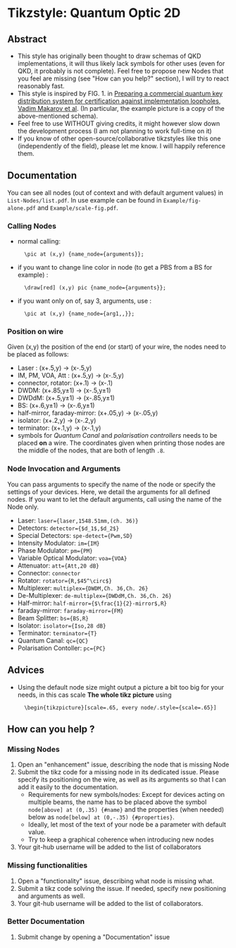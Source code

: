 # Tikzstyle: Quantum Optic 2D

## Abstract
-   This style has originally been thought to draw schemas of QKD implementations, it will thus likely lack symbols for other uses (even for QKD, it probably is not complete). Feel free to propose new Nodes that you feel are missing (see "How can you help?" section), I will try to react reasonably fast.
-   This style is inspired by FIG. 1. in [Preparing a commercial quantum key
distribution system for certification against implementation loopholes, Vadim Makarov et al](https://arxiv.org/abs/2310.20107). (In particular, the example picture is a copy of the above-mentioned schema).
- Feel free to use WITHOUT giving credits, it might however slow down the development process
(I am not planning to work full-time on it)
- If you know of other open-source/collaborative tikzstyles like this one (independently of the field), please let me know. I will happily reference them.

## Documentation
You can see all nodes (out of context and with default argument values) in `List-Nodes/list.pdf`. In use example can be found in `Example/fig-alone.pdf` and `Example/scale-fig.pdf`.
### Calling Nodes
- normal calling: 

        \pic at (x,y) {name_node={arguments}};
- if you want to change line color in node (to get a PBS from a BS for example) : 

        \draw[red] (x,y) pic {name_node={arguments}};
- if you want only on of, say 3, arguments, use : 

        \pic at (x,y) {name_node={arg1,,}};
### Position on wire
Given (x,y) the position of the end (or start) of your wire, the nodes need to be placed as follows:
- Laser : (x+.5,y) -> (x-.5,y)
- IM, PM, VOA, Att : (x+.5,y) -> (x-.5,y)
- connector, rotator: (x+.1) -> (x-.1)
- DWDM: (x+.85,y±1) -> (x-.5,y±1)
- DWDdM: (x+.5,y±1) -> (x-.85,y±1)
- BS: (x+.6,y±1) -> (x-.6,y±1)
- half-mirror, faraday-mirror: (x+.05,y) -> (x-.05,y)
- isolator: (x+.2,y) -> (x-.2,y)
- terminator: (x+.1,y) -> (x-.1,y)
- symbols for *Quantum Canal* and *polarisation controllers* needs to be placed **on** a wire. The coordinates given when printing those nodes are the middle of the nodes, that are both of length `.8`.

### Node Invocation and Arguments
You can pass arguments to specify the name of the node or specify the settings of your devices. Here, we detail the arguments for all defined nodes. If you want to let the default arguments, call using the name of the Node only.
- Laser: `laser={laser,1548.51mm,(ch. 36)}`
- Detectors: `detector={$d_1$,$d_2$}`
- Special Detectors: `spe-detect={Pwm,SD}`
- Intensity Modulator: `im={IM}`
- Phase Modulator: `pm={PM}`
- Variable Optical Modulator: `voa={VOA}`
- Attenuator: `att={Att,20 dB}`
- Connector: `connector`
- Rotator: `rotator={R,$45^\circ$}`
- Multiplexer: `multiplex={DWDM,Ch. 36,Ch. 26}`
- De-Multiplexer: `de-multiplex={DWDdM,Ch. 36,Ch. 26}`
- Half-mirror: `half-mirror={$\frac{1}{2}-mirror$,R}`
- faraday-mirror: `faraday-mirror={FM}`
- Beam Splitter: `bs={BS,R}`
- Isolator: `isolator={Iso,28 dB}`
- Terminator: `terminator={T}`
- Quantum Canal: `qc={QC}`
- Polarisation Contoller: `pc={PC}`

## Advices
- Using the default node size might output a picture a bit too big for your needs, in this cas scale **The whole tikz picture** using 
    
        \begin{tikzpicture}[scale=.65, every node/.style={scale=.65}]

## How can you help ?
### Missing Nodes
1. Open an "enhancement" issue, describing the node that is missing Node
2. Submit the tikz code for a missing node in its dedicated issue. Please specify its positioning on the wire, as well as its arguments so that I can add it easily to the documentation.
    -   Requirements for new symbols/nodes: Except for devices acting on multiple beams, the name has to be placed above the symbol `node[above] at (0,.35) {#name}` and the properties (when needed) below as `node[below] at (0,-.35) {#properties}`.
    - Ideally, let most of the text of your node be a parameter with default value.
    - Try to keep a graphical coherence when introducing new nodes  
3. Your git-hub username will be added to the list of collaborators

### Missing functionalities
1. Open a "functionality" issue, describing what node is missing what.
2. Submit a tikz code solving the issue. If needed, specify new positioning and arguments as well.
3. Your git-hub username will be added to the list of collaborators.

### Better Documentation
1. Submit change by opening a "Documentation" issue
